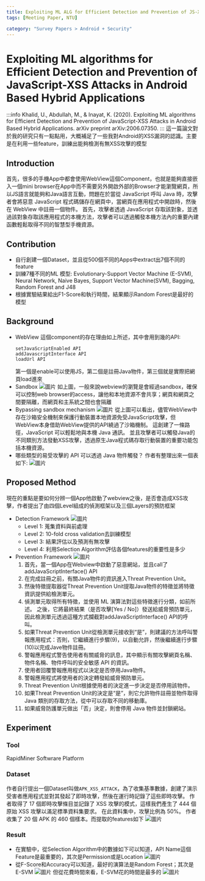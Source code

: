 ```yaml
---
title: Exploiting ML ALG for Efficient Detection and Prevention of JS-XSS Attacks in Android Based Hybrid Applications
tags: [Meeting Paper, NTU]

category: "Survey Papers > Android + Security"
---
```


# Exploiting ML algorithms for Efficient Detection and Prevention of JavaScript-XSS Attacks in Android Based Hybrid Applications
:::info
Khalid, U., Abdullah, M., & Inayat, K. (2020). Exploiting ML algorithms for Efficient Detection and Prevention of JavaScript-XSS Attacks in Android Based Hybrid Applications. arXiv preprint arXiv:2006.07350.
:::
這一篇論文對於我的研究只有一點點用，大概補足了一些我對Android的XSS漏洞的認識。主要是在利用一些feature，訓練出能夠檢測有無XSS攻擊的模型
## Introduction
首先，很多的手機App中都會使用WebView這個Component，也就是能夠直接嵌入一個mini browser在App中而不需要另外開啟外部的Browser才能瀏覽網頁，所以JS語言就能夠和Java語言互動，問題在於當從 JavaScript 呼叫 Java 時，攻擊者會將惡意 JavaScript 程式碼儲存在網頁中，當網頁在應用程式中開啟時，然後在 WebView 中註冊一個物件。 首先，攻擊者透過 JavaScript 存取該對象，並透過該對象存取該應用程式的本機方法，攻擊者可以透過觸發本機方法內的重要內建函數輕鬆取得不同的智慧型手機資源。
## Contribution
* 自行創建一個Dataset，並且從500個不同的Apps中extract出7個不同的feature
* 訓練7種不同的ML 模型: Evolutionary-Support Vector Machine (E-SVM), Neural Network, Naive Bayes, Support Vector Machine(SVM), Bagging, Random Forest and J48
* 根據實驗結果給出F1-Score和執行時間，結果顯示Random Forest是最好的模型
## Background
* WebView
    這個component的存在理由如上所述，其中會用到幾的API: 
    ```
    setJavaScriptEnabled API
    addJavascriptInterface API
    loadUrl API
    ```
    第一個是enable可以使用JS，第二個是註冊Java物件，第三個就是實際把網頁load進來
* Sandbox
    ![圖片](https://hackmd.io/_uploads/r1C5aaRMC.png)
    如上圖，一般來說webview的瀏覽是會經過sandbox，確保可以控制web browser的access，讓他和本地資源不會共享；網頁和網頁之間要隔離，而網頁和主系統之間也會隔離
* Bypassing sandbox mechanism
    ![圖片](https://hackmd.io/_uploads/BkBYapCGC.png)
    從上圖可以看出，儘管WebView中存在沙箱安全機制來保護行動裝置本地資源免受JavaScript攻擊，但WebView本身借助WebView提供的API繞過了沙箱機制。 這創建了一條路徑，JavaScript 可以輕鬆地與本機 Java 通訊。 並且攻擊者可以觸發Java的不同類別方法發動XSS攻擊，透過原生Java程式碼存取行動裝置的重要功能包括本機資源。
* 哪些類型的易受攻擊的 API 可以透過 Java 物件觸發？
    作者有整理出來一個表如下:
    ![圖片](https://hackmd.io/_uploads/SJmIkA0zA.png)

## Proposed Method
現在的重點是要如何分辨一個App他啟動了webview之後，是否會造成XSS攻擊，作者提出了由四個Level組成的偵測框架以及三個Layers的預防框架
* Detection Framework
    ![圖片](https://hackmd.io/_uploads/Hy-Je0AzC.png)
    * Level 1: 蒐集資料與前處理
    * Level 2: 10-fold cross validation去訓練模型
    * Level 3: 結果評估以及預測有無攻擊
    * Level 4: 利用Selection Algorithm評估各個features的重要性是多少
* Prevention Framework
    ![圖片](https://hackmd.io/_uploads/Bkx7WA0f0.png)
    1. 首先，當一個App在Webview中啟動了惡意網站，並且call了addJavaScriptInterface() API
    2. 在完成註冊之前，有關Java物件的資訊進入Threat Prevention Unit。 
    3. 然後特徵提取器從Threat Prevention Unit提取Java物件的特徵並將特徵資訊提供給檢測單元。
    4. 偵測單元取得所有特徵，並使用 ML 演算法對這些特徵進行分類，如前所述。 之後，它將最終結果（是否攻擊\[Yes / No\]）發送給威脅預防單元，因此檢測單元透過這種方式攔截對addJavaScriptInterface() API的呼叫。
    5. 如果Threat Prevention Unit從檢測單元接收到“是”，則建議的方法呼叫警報應用程式：否則，它繼續進行步驟(9)，以自動允許，然後繼續進行步驟(10)以完成Jave物件註冊。
    6. 警報應用程式警告使用者有關威脅的訊息，其中顯示有關攻擊網頁名稱、物件名稱、物件呼叫的安全敏感 API 的資訊。
    7. 使用者回覆警報應用程式以決定是否停用Java物件。
    8. 警報應用程式將使用者的決定轉發給威脅預防單元。
    9. Threat Prevention Unit根據使用者的決定進一步決定是否停用該物件。
    10. 如果Threat Prevention Unit的決定是“是”，則它允許物件註冊並物件取得 Java 類別的存取方法，從中可以存取不同的移動庫。
    11. 如果威脅防護單元做出「否」決定，則會停用 Java 物件並封鎖網站。
## Experiment
### Tool
RapidMiner Softwrare Platform
### Dataset
作者自行提出一個Dataset叫做`APK_XSS_ATTACK`，為了收集基準數據，創建了演示受害者應用程式並對其發起了即時攻擊，然後在運行時記錄了這些即時攻擊。 作者取得了 17 個即時攻擊條目並記錄了 XSS 攻擊的模式，這樣我們產生了 444 個原始 XSS 攻擊以滿足標準資料集要求。 在此資料集中，攻擊比例為 50%。 作者收集了 20 個 APK 的 460 個樣本。而提取的features如下
![圖片](https://hackmd.io/_uploads/S15ZSC0f0.png)
### Result
* 在實驗中，從Selection Algorithm中的數據如下可以知道，API Name這個Feature是最重要的，其次是Permission或是Location
    ![圖片](https://hackmd.io/_uploads/BkcrHARfA.png)
* 從F-Score和Accuracy可以知道，最好的演算法是Random Forest；其次是E-SVM
    ![圖片](https://hackmd.io/_uploads/r13hH0AGR.png)
    但從花費時間來看，E-SVM花的時間是最多的
    ![圖片](https://hackmd.io/_uploads/SJn1IARf0.png)